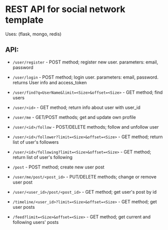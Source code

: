 REST API for social network template
===============

Uses: (flask, mongo, redis)

API:
----
* `/user/register` - POST method; register new user. parameters: email, password
* `/user/login` - POST method; login user. parameters: email, password. returns User info and access_token
* `/user/find?q=UserName&limit=<Size>&offset=<Size>` - GET method; find users
* `/user/<id>` - GET method; return info about user with user_id
* `/user/me` - GET/POST methods; get and update own profile
* `/user/<id>/follow` - POST/DELETE methods; follow and unfollow user
* `/user/<id>/follower?limit=<Size>&offset=<Size>` - GET method; return list of user's followers
* `/user/<id>/following?limit=<Size>&offset=<Size>` - GET method; return list of user's following

* `/post` - POST method; create new user post
* `/user/me/post/<post_id>` - PUT/DELETE methods; change or remove user post
* `/user/<user_id>/post/<post_id>` - GET method; get user's post by id
* `/timeline/<user_id>?limit=<Size>&offset=<Size>` - GET method; get user posts
* `/feed?limit=<Size>&offset=<Size>` - GET method; get current and following users' posts

